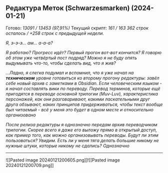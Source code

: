 ## Редактура Меток (Schwarzesmarken) (2024-01-21)
Готово: *13091 / 13453 (97,91%)*
Текущий скрипт: *161 / 163*
*362 строк осталось / +258 строк с предыдущей недели.* 

*Я, э-э-э... ам... а-а-а?*

*Я работаю? Прогресс идёт? Первый прогон вот-вот кончится? Я говорю об этом уже четвёртый пост подряд? Можно я не буду опять выдумывать что-то, чтобы сделать вид, что я жив?*

*...Ладно, я слегка подумал и вспомнил, что я уже начал на **техническом** уровне готовиться ко второму прогону редактуры: завёл себе новый архив с заметками в Obsidian. Если человеческим языком - я начал составлять вики по переводу. Перевод терминов, которые ещё пригодятся в переводе основной трилогии (Muv-Luv), характеристика персонажей, как они разговаривают, какими ласкательными друг друга обзывают, каких принципов придерживаться, чтобы текст вообще был читаемый - всё у меня это будет в одном месте и относительно организовано*

*После релиза редактуры я однозначно передам архив переводчикам трилогии. Скорее всего я даже его выложу прямо в открытый доступ, как пример того, как можно организовывать переводы. Будут ли этим пользоваться? Увидим. Есть ли у меня тяга делать большие никому не нужные штуки, которые никому не сдались? Однозначно*
***
![[Pasted image 20240121200605.png]]![[Pasted image 20240121200709.png]]